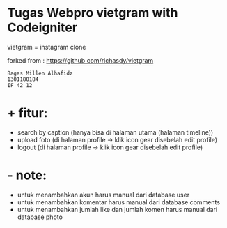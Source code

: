 # Tugas Webpro vietgram with Codeigniter

vietgram = instagram clone

forked from : https://github.com/richasdy/vietgram



	Bagas Millen Alhafidz
	1301180184
	IF 42 12


# + fitur:
* search by caption 	(hanya bisa di halaman utama (halaman timeline))
* upload foto 		(di halaman profile -> klik icon gear disebelah edit profile)
* logout 		(di halaman profile -> klik icon gear disebelah edit profile)


# - note:
* untuk menambahkan akun harus manual dari database user
* untuk menambahkan komentar harus manual dari database comments
* untuk menambahkan jumlah like dan jumlah komen harus manual dari database photo



